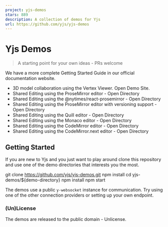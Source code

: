 ```yaml
---
project: yjs-demos
stars: 889
description: A collection of demos for Yjs
url: https://github.com/yjs/yjs-demos
---
```


Yjs Demos
=========

> A starting point for your own ideas - PRs welcome

We have a more complete Getting Started Guide in our official documentation website.

-   3D model collaboration using the Vertex Viewer. Open Demo Site.
-   Shared Editing using the ProseMirror editor - Open Directory
-   Shared Editing using the @nytimes/react-prosemirror - Open Directory
-   Shared Editing using the ProseMirror editor with versioning support - Open Directory
-   Shared Editing using the Quill editor - Open Directory
-   Shared Editing using the Monaco editor - Open Directory
-   Shared Editing using the CodeMirror editor - Open Directory
-   Shared Editing using the CodeMirror.next editor - Open Directory

Getting Started
---------------

If you are new to Yjs and you just want to play around clone this repository and use one of the demo directories that interests you the most.

git clone https://github.com/yjs/yjs-demos.git
npm install
cd yjs-demos/${demo-directory}
npm install
npm start

The demos use a public `y-websocket` instance for communication. Try using one of the other connection providers or setting up your own endpoint.

### (Un)License

The demos are released to the public domain - Unlicense.
